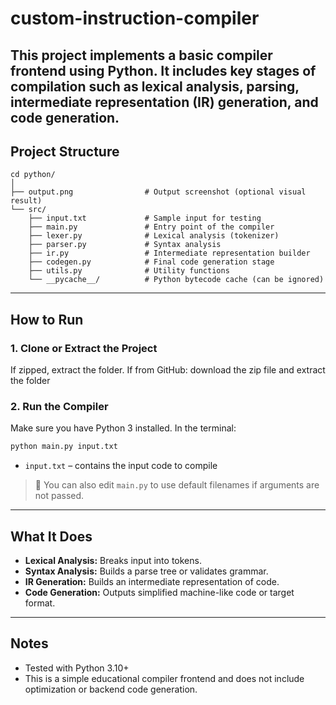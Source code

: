 # custom-instruction-compiler
This project implements a basic compiler frontend using Python. It includes key stages of compilation such as lexical analysis, parsing, intermediate representation (IR) generation, and code generation.
---
## Project Structure

```
cd python/
│
├── output.png                # Output screenshot (optional visual result)
└── src/
    ├── input.txt             # Sample input for testing
    ├── main.py               # Entry point of the compiler
    ├── lexer.py              # Lexical analysis (tokenizer)
    ├── parser.py             # Syntax analysis
    ├── ir.py                 # Intermediate representation builder
    ├── codegen.py            # Final code generation stage
    ├── utils.py              # Utility functions
    └── __pycache__/          # Python bytecode cache (can be ignored)
```

---

## How to Run

### 1. Clone or Extract the Project

If zipped, extract the folder. If from GitHub:
download the zip file and extract the folder

### 2. Run the Compiler

Make sure you have Python 3 installed. In the terminal:

```bash
python main.py input.txt
```

- `input.txt` – contains the input code to compile

> 📝 You can also edit `main.py` to use default filenames if arguments are not passed.

---

##  What It Does
- **Lexical Analysis:** Breaks input into tokens.
- **Syntax Analysis:** Builds a parse tree or validates grammar.
- **IR Generation:** Builds an intermediate representation of code.
- **Code Generation:** Outputs simplified machine-like code or target format.
---
## Notes

- Tested with Python 3.10+
- This is a simple educational compiler frontend and does not include optimization or backend code generation.
